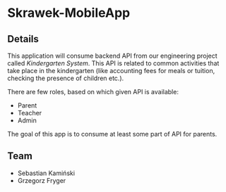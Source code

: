 # Skrawek-MobileApp
## Details
This application will consume backend API from our engineering project called *Kindergarten System*.
This API is related to common activities that take place in the kindergarten 
(like accounting fees for meals or tuition, checking the presence of children etc.).  

There are few roles, based on which given API is available:
* Parent
* Teacher
* Admin

The goal of this app is to consume at least some part of API for parents.
## Team
* Sebastian Kamiński
* Grzegorz Fryger
